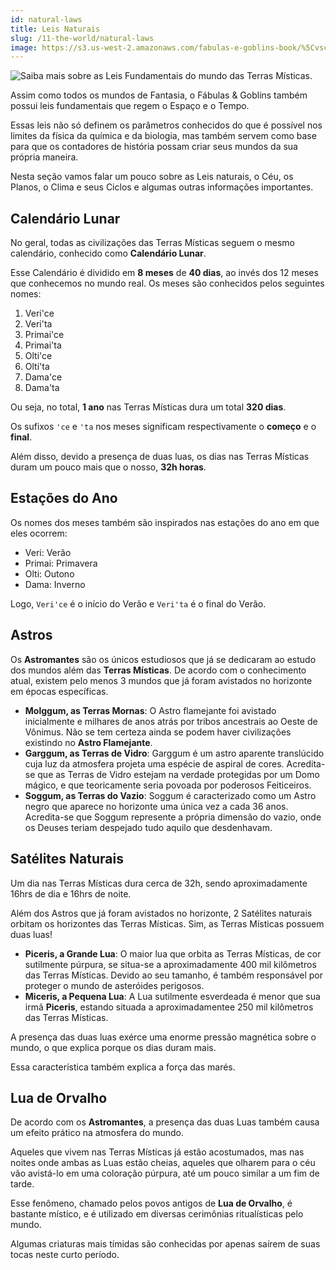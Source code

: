 ```yaml
---
id: natural-laws
title: Leis Naturais
slug: /11-the-world/natural-laws
image: https://s3.us-west-2.amazonaws.com/fabulas-e-goblins-book/%5Cvscode%5C2e4b699d-f87f-4ac3-9d77-425dddd7b21b.jpg
---
```


![Saiba mais sobre as Leis Fundamentais do mundo das Terras Místicas.](https://s3.us-west-2.amazonaws.com/fabulas-e-goblins-book/%5Cvscode%5C2e4b699d-f87f-4ac3-9d77-425dddd7b21b.jpg)

Assim como todos os mundos de Fantasia, o Fábulas & Goblins também possui leis fundamentais que regem o Espaço e o Tempo.

Essas leis não só definem os parâmetros conhecidos do que é possível nos limites da física da química e da biologia, mas também servem como base para que os contadores de história possam criar seus mundos da sua própria maneira.

Nesta seção vamos falar um pouco sobre as Leis naturais, o Céu, os Planos, o Clima e seus Ciclos e algumas outras informações importantes.

## Calendário Lunar

No geral, todas as civilizações das Terras Místicas seguem o mesmo calendário, conhecido como **Calendário Lunar**.

Esse Calendário é dividido em **8 meses** de **40 dias**, ao invés dos 12 meses que conhecemos no mundo real.
Os meses são conhecidos pelos seguintes nomes:

1. Veri'ce
2. Veri'ta
3. Primai'ce
4. Primai'ta
5. Olti'ce
6. Olti'ta
7. Dama'ce
8. Dama'ta

Ou seja, no total, **1 ano** nas Terras Místicas dura um total **320 dias**.

Os sufixos `'ce` e `'ta` nos meses significam respectivamente o **começo** e o **final**.

Além disso, devido a presença de duas luas, os dias nas Terras Místicas duram um pouco mais que o nosso, **32h horas**.

## Estações do Ano

Os nomes dos meses também são inspirados nas estações do ano em que eles ocorrem:

- Veri: Verão
- Primai: Primavera
- Olti: Outono
- Dama: Inverno

Logo, `Veri'ce` é o início do Verão e `Veri'ta` é o final do Verão.

## Astros

Os **Astromantes** são os únicos estudiosos que já se dedicaram ao estudo dos mundos além das **Terras Místicas**.
De acordo com o conhecimento atual, existem pelo menos 3 mundos que já foram avistados no horizonte em épocas específicas.

- **Molggum, as Terras Mornas**: O Astro flamejante foi avistado inicialmente e milhares de anos atrás por tribos ancestrais ao Oeste de Vônimus. Não se tem certeza ainda se podem haver civilizações existindo no **Astro Flamejante**.
- **Garggum, as Terras de Vidro**: Garggum é um astro aparente translúcido cuja luz da atmosfera projeta uma espécie de aspiral de cores. Acredita-se que as Terras de Vidro estejam na verdade protegidas por um Domo mágico, e que teoricamente seria povoada por poderosos Feiticeiros.
- **Soggum, as Terras do Vazio**: Soggum é caracterizado como um Astro negro que aparece no horizonte uma única vez a cada 36 anos. Acredita-se que Soggum represente a própria dimensão do vazio, onde os Deuses teriam despejado tudo aquilo que desdenhavam.

## Satélites Naturais

Um dia nas Terras Místicas dura cerca de 32h, sendo aproximadamente 16hrs de dia e 16hrs de noite.

Além dos Astros que já foram avistados no horizonte, 2 Satélites naturais orbitam os horizontes das Terras Místicas. Sim, as Terras Místicas possuem duas luas!

- **Piceris, a Grande Lua**: O maior lua que orbita as Terras Místicas, de cor sutilmente púrpura, se situa-se a aproximadamente 400 mil kilômetros das Terras Místicas. Devido ao seu tamanho, é também responsável por proteger o mundo de asteróides perigosos.
- **Miceris, a Pequena Lua**: A Lua sutilmente esverdeada é menor que sua irmã **Piceris**, estando situada a aproximadamentee 250 mil kilômetros das Terras Místicas.

A presença das duas luas exérce uma enorme pressão magnética sobre o mundo, o que explica porque os dias duram mais.

Essa característica também explica a força das marés.

## Lua de Orvalho

De acordo com os **Astromantes**, a presença das duas Luas também causa um efeito prático na atmosfera do mundo.

Aqueles que vivem nas Terras Místicas já estão acostumados, mas nas noites onde ambas as Luas estão cheias, aqueles que olharem para o céu vão avistá-lo em uma coloração púrpura, até um pouco similar a um fim de tarde.

Esse fenômeno, chamado pelos povos antigos de **Lua de Orvalho**, é bastante místico, e é utilizado em diversas cerimônias ritualísticas pelo mundo.

Algumas criaturas mais tímidas são conhecidas por apenas saírem de suas tocas neste curto período.